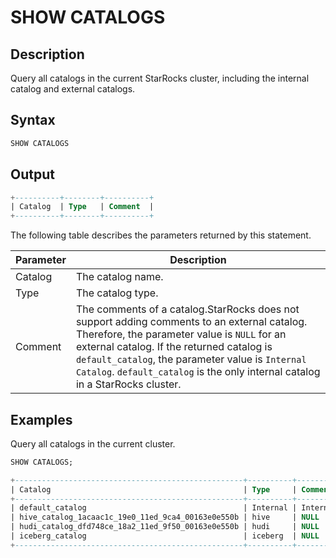 # SHOW CATALOGS

## Description

Query all catalogs in the current StarRocks cluster, including the internal catalog and external catalogs.

## Syntax

```SQL
SHOW CATALOGS
```

## Output

```SQL
+----------+--------+----------+
| Catalog  | Type   | Comment  |
+----------+--------+----------+
```

The following table describes the parameters returned by this statement.

| **Parameter** | **Description**                                              |
| ------------- | ------------------------------------------------------------ |
| Catalog       | The catalog name.                                            |
| Type          | The catalog type.                                            |
| Comment       | The comments of a catalog.StarRocks does not support adding comments to an external catalog. Therefore, the parameter value is `NULL` for an external catalog. If the returned catalog is `default_catalog`, the parameter value is `Internal Catalog`. `default_catalog` is the only internal catalog in a StarRocks cluster. |

## Examples

Query all catalogs in the current cluster.

```SQL
SHOW CATALOGS;

+---------------------------------------------------+----------+------------------+
| Catalog                                           | Type     | Comment          |
+---------------------------------------------------+----------+------------------+
| default_catalog                                   | Internal | Internal Catalog |
| hive_catalog_1acaac1c_19e0_11ed_9ca4_00163e0e550b | hive     | NULL             |
| hudi_catalog_dfd748ce_18a2_11ed_9f50_00163e0e550b | hudi     | NULL             |
| iceberg_catalog                                   | iceberg  | NULL             |
+---------------------------------------------------+----------+------------------+
```
